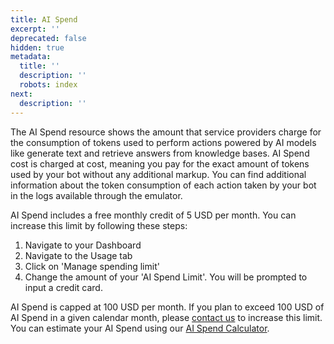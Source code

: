 ```yaml
---
title: AI Spend
excerpt: ''
deprecated: false
hidden: true
metadata:
  title: ''
  description: ''
  robots: index
next:
  description: ''
---
```

The AI Spend resource shows the amount that service providers charge for the consumption of tokens used to perform actions powered by AI models like generate text and retrieve answers from knowledge bases. AI Spend cost is charged at cost, meaning you pay for the exact amount of tokens used by your bot without any additional markup. You can find additional information about the token consumption of each action taken by your bot in the logs available through the emulator.

AI Spend includes a free monthly credit of 5 USD per month. You can increase this limit by following these steps:

1. Navigate to your Dashboard
2. Navigate to the Usage tab
3. Click on 'Manage spending limit'
4. Change the amount of your 'AI Spend Limit'. You will be prompted to input a credit card.

AI Spend is capped at 100 USD per month. If you plan to exceed 100 USD of AI Spend in a given calendar month, please [contact us](https://botpress.com/contact-us) to increase this limit. You can estimate your AI Spend using our [AI Spend Calculator](https://botpress.com/ai-spend-calculator).